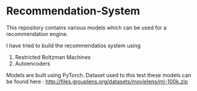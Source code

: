 # Recommendation-System
This repository contains various models which can be used for a recommendation engine.

I have tried to build the recommendatios system using 
1) Restricted Boltzman Machines
2) Autoencoders

Models are built using PyTorch.
Dataset used to this test these models can be found here : http://files.grouplens.org/datasets/movielens/ml-100k.zip
